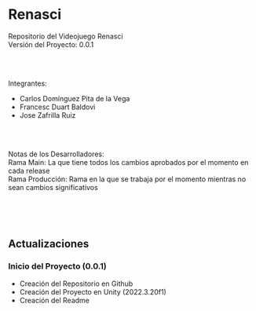 # Renasci
Repositorio del Videojuego Renasci <br>
Versión del Proyecto: 0.0.1

<br><br>

Integrantes: 
* Carlos Domínguez Pita de la Vega
* Francesc Duart Baldovi
* Jose Zafrilla Ruiz

<br><br>

Notas de los Desarrolladores: <br>
Rama Main: La que tiene todos los cambios aprobados por el momento en cada release <br>
Rama Producción: Rama en la que se trabaja por el momento mientras no sean cambios significativos <br>

<br><br><br>

## Actualizaciones
### Inicio del Proyecto (0.0.1)
* Creación del Repositorio en Github
* Creación del Proyecto en Unity (2022.3.20f1)
* Creación del Readme

